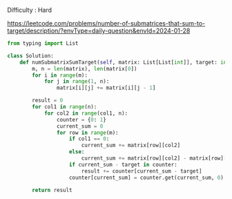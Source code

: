 Difficulty : Hard 

https://leetcode.com/problems/number-of-submatrices-that-sum-to-target/description/?envType=daily-question&envId=2024-01-28 


```python
from typing import List

class Solution:
    def numSubmatrixSumTarget(self, matrix: List[List[int]], target: int) -> int:
        m, n = len(matrix), len(matrix[0])
        for i in range(m):
            for j in range(1, n):
                matrix[i][j] += matrix[i][j - 1]

        result = 0
        for col1 in range(n):
            for col2 in range(col1, n):
                counter = {0: 1}
                current_sum = 0
                for row in range(m):
                    if col1 == 0:
                        current_sum += matrix[row][col2]
                    else:
                        current_sum += matrix[row][col2] - matrix[row][col1 - 1]
                    if current_sum - target in counter:
                        result += counter[current_sum - target]
                    counter[current_sum] = counter.get(current_sum, 0) + 1

        return result
```
